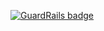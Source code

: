 
[![GuardRails badge](https://badges.production.guardrails.io/shtakai/starship.svg)](https://www.guardrails.io)
